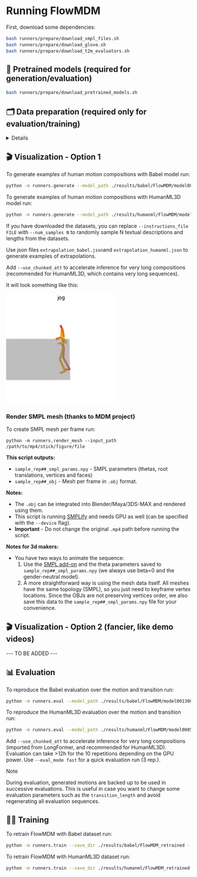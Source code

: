 
# Running FlowMDM

First, download some dependencies:
```bash
bash runners/prepare/download_smpl_files.sh
bash runners/prepare/download_glove.sh
bash runners/prepare/download_t2m_evaluators.sh
```

## 💾 Pretrained models (required for generation/evaluation)

```bash
bash runners/prepare/download_pretrained_models.sh
```

## 🗂️ Data preparation (required only for evaluation/training)

<details>

**HumanML3D dataset**:

Follow the instructions in [HumanML3D](https://github.com/EricGuo5513/HumanML3D.git),
then copy the resulting dataset to our repository:

```bash
cp -r ../HumanML3D/HumanML3D ./dataset/HumanML3D
```

**Babel dataset**:

1. Download the processed version [here](https://drive.google.com/file/d/18a4eRh8mbIFb55FMHlnmI8B8tSTkbp4t/view?usp=share_link), and place it at `./dataset/babel`.

2. Download the following [here](https://drive.google.com/file/d/1PBlbxawaeFTxtKkKDsoJwQGuDTdp52DD/view?usp=sharing), and place it at `./dataset/babel`.

</details>

## 🎬 Visualization - Option 1

To generate examples of human motion compositions with Babel model run:

```bash
python -m runners.generate --model_path ./results/babel/FlowMDM/model001300000.pt --num_repetitions 1 --bpe_denoising_step 60 --guidance_param 1.5 --instructions_file ./runners/jsons/composition_babel.json
```

To generate examples of human motion compositions with HumanML3D model run:

```bash
python -m runners.generate --model_path ./results/humanml/FlowMDM/model000500000.pt --num_repetitions 1 --bpe_denoising_step 125 --guidance_param 2.5 --instructions_file ./runners/jsons/composition_humanml.json --use_chunked_att
```

If you have downloaded the datasets, you can replace `--instructions_file FILE` with `--num_samples N` to randomly sample N textual descriptions and lengths from the datasets.

Use json files `extrapolation_babel.json`and `extrapolation_humanml.json` to generate examples of extrapolations.

Add `--use_chunked_att` to accelerate inference for very long compositions (recommended for HumanML3D, which contains very long sequences).

It will look something like this:

![example](../assets/mp4_example.gif)

### Render SMPL mesh (thanks to MDM project)

To create SMPL mesh per frame run:

```shell
python -m runners.render_mesh --input_path /path/to/mp4/stick/figure/file
```

**This script outputs:**
* `sample_rep##_smpl_params.npy` - SMPL parameters (thetas, root translations, vertices and faces)
* `sample_rep##_obj` - Mesh per frame in `.obj` format.

**Notes:**
* The `.obj` can be integrated into Blender/Maya/3DS-MAX and rendered using them.
* This script is running [SMPLify](https://smplify.is.tue.mpg.de/) and needs GPU as well (can be specified with the `--device` flag).
* **Important** - Do not change the original `.mp4` path before running the script.

**Notes for 3d makers:**
* You have two ways to animate the sequence:
  1. Use the [SMPL add-on](https://smpl.is.tue.mpg.de/index.html) and the theta parameters saved to `sample_rep##_smpl_params.npy` (we always use beta=0 and the gender-neutral model).
  1. A more straightforward way is using the mesh data itself. All meshes have the same topology (SMPL), so you just need to keyframe vertex locations. 
     Since the OBJs are not preserving vertices order, we also save this data to the `sample_rep##_smpl_params.npy` file for your convenience.
     

## 🎬 Visualization - Option 2 (fancier, like demo videos)

--- TO BE ADDED ---

## 📊 Evaluation

To reproduce the Babel evaluation over the motion and transition run:

```bash
python -m runners.eval --model_path ./results/babel/FlowMDM/model001300000.pt --dataset babel --eval_mode final --bpe_denoising_step 60 --guidance_param 1.5 --transition_length 30
```

To reproduce the HumanML3D evaluation over the motion and transition run:

```bash
python -m runners.eval --model_path ./results/humanml/FlowMDM/model000500000.pt --dataset humanml --eval_mode final --bpe_denoising_step 125 --guidance_param 2.5 --transition_length 60 --use_chunked_att
```

Add `--use_chunked_att` to accelerate inference for very long compositions (imported from LongFormer, and recommended for HumanML3D). Evaluation can take >12h for the 10 repetitions depending on the GPU power. Use `--eval_mode fast` for a quick evaluation run (3 rep.). 

> [!NOTE]
> During evaluation, generated motions are backed up to be used in successive evaluations. This is useful in case you want to change some evaluation parameters such as the `transition_length` and avoid regenerating all evaluation sequences. 


## 🏋️‍♂️ Training

To retrain FlowMDM with Babel dataset run:

```bash
python -m runners.train --save_dir ./results/babel/FlowMDM_retrained --dataset babel --batch_size 64 --num_steps 1300000 --rpe_horizon 100
```

To retrain FlowMDM with HumanML3D dataset run:

```bash
python -m runners.train --save_dir ./results/humanml/FlowMDM_retrained --dataset humanml --batch_size 64 --num_steps 500000 --rpe_horizon 150
```

